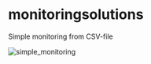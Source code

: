# monitoringsolutions
Simple monitoring from CSV-file

![simple_monitoring](https://user-images.githubusercontent.com/6259327/230480138-dada9643-f53f-4fa3-96d1-40e9bb8b8b79.png)
